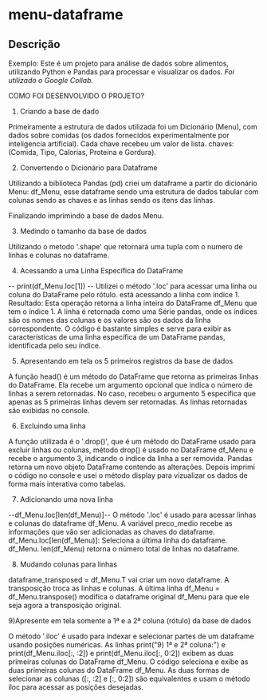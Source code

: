 # menu-dataframe
## Descrição

Exemplo:
Este é um projeto para análise de dados sobre alimentos, utilizando Python e Pandas para processar e visualizar os dados. *Foi utilizado o Google Collab.*

COMO FOI DESENVOLVIDO O PROJETO?

1) Criando a base de dado

Primeiramente a estrutura de dados utilizada foi um Dicionário (Menu), com dados sobre comidas (os dados fornecidos experimentalmente por inteligencia artificial). Cada chave recebeu um valor de lista. chaves: (Comida, Tipo, Calorias, Proteína e Gordura). 

2) Convertendo o Dicionário para Dataframe

Utilizando a biblioteca Pandas (pd) criei um dataframe a partir do dicionário Menu: df_Menu, esse dataframe sendo uma estrutura de dados tabular com colunas sendo as chaves e as linhas sendo os itens das linhas.

Finalizando imprimindo a base de dados Menu.

3) Medindo o tamanho da base de dados

Utilizando o metodo '.shape' que retornará uma tupla com o numero de linhas e colunas no dataframe.

4) Acessando a uma Linha Específica do DataFrame

-- print(df_Menu.loc[1]) --
Utilizei o método '.loc' para acessar uma linha ou coluna do DataFrame pelo rótulo. está acessando a linha com índice 1.
Resultado: Esta operação retorna a linha inteira do DataFrame df_Menu que tem o índice 1. A linha é retornada como uma Série pandas, onde os índices são os nomes das colunas e os valores são os dados da linha correspondente. O código é bastante simples e serve para exibir as características de uma linha específica de um DataFrame pandas, identificada pelo seu índice.

5) Apresentando em tela os 5 primeiros registros da base de dados

A função head() é um método do DataFrame que retorna as primeiras linhas do DataFrame. Ela recebe um argumento opcional que indica o número de linhas a serem retornadas. No caso, recebeu o argumento 5 especifica que apenas as 5 primeiras linhas devem ser retornadas. As linhas retornadas são exibidas no console.

6) Excluindo uma linha

A função utilizada é o '.drop()', que é um método do DataFrame usado para excluir linhas ou colunas, método drop() é usado no DataFrame df_Menu e recebe o argumento 3, indicando o índice da linha a ser removida.
Pandas retorna um novo objeto DataFrame contendo as alterações.
Depois imprimi o código no console e usei o método display para vizualizar os dados de forma mais interativa como tabelas.

7) Adicionando uma nova linha

--df_Menu.loc[len(df_Menu)]--
O método '.loc' é usado para acessar linhas e colunas do dataframe df_Menu. A variável preco_medio recebe as informações que vão ser adicionadas as chaves do dataframe.
df_Menu.loc[len(df_Menu)]: Seleciona a última linha do dataframe.
df_Menu. len(df_Menu) retorna o número total de linhas no dataframe.

8) Mudando colunas para linhas

dataframe_transposed = df_Menu.T vai criar um novo dataframe. A transposição troca as linhas e colunas.
A última linha df_Menu = df_Menu.transpose() modifica o dataframe original df_Menu para que ele seja agora a transposição original.

9)Apresente em tela somente a 1ª e a 2ª coluna (rótulo) da base de dados


O método '.iloc' é usado para indexar e selecionar partes de um dataframe usando posições numéricas.
As linhas print("9) 1ª e 2ª coluna:") e print(df_Menu.iloc[:, :2]) e print(df_Menu.iloc[:, 0:2]) exibem as duas primeiras colunas do DataFrame df_Menu.
O código seleciona e exibe as duas primeiras colunas do DataFrame df_Menu. As duas formas de selecionar as colunas ([:, :2] e [:, 0:2]) são equivalentes e usam o método iloc para acessar as posições desejadas.



